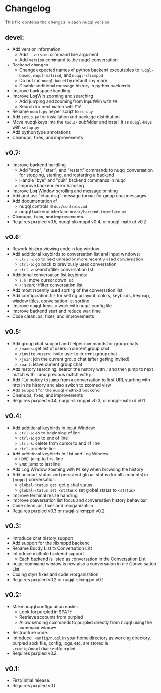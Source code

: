 # Changelog

This file contains the changes in each nuqql version:

## devel:
* Add version information
  * Add `--version` command line argument
  * Add `version` command to the nuqql conversation
* Backend changes:
  * Change expected names of python backend executables to `nuqql-based`,
    `nuqql-matrixd`, and `nuqql-slixmppd`
  * Do not run `nuqql-based` by default any more
  * Disable additional message history in python backends
* Improve backspace handling
* Improve LogWin zooming and searching
  * Add jumping and zooming from InputWin with `F9`
  * Search for next match with `F10`
* Rename `nuqql.py` helper script to `run.py`
* Add `setup.py` for installation and package distribution
* Move nuqql-keys into the `tools/` subfolder and install it as `nuqql-keys`
  with `setup.py`
* Add python type annotations
* Cleanups, fixes, and improvements

## v0.7:
* Improve backend handling
  * Add "stop", "start", and "restart" commands to nuqql conversation for
    stopping, starting, and restarting a backend
  * Handle "bye" and "quit" backend commands in nuqql
  * Improve backend error handling
* Improve Log Window scrolling and message printing
* Add and use "chat msg" message format for group chat messages
* Add documentation of
  * nuqql controls in `doc/controls.md`
  * nuqql backend interface in `doc/backend-interface.md`
* Cleanups, fixes, and improvements.
* Requires purpled v0.5, nuqql-slixmppd v0.4, or nuqql-matrixd v0.2

## v0.6:
* Rework history viewing code in log window
* Add additional keybinds to conversation list and input windows:
  * `ctrl-n`: go to next unread or more recently used conversation
  * `ctrl-b`: go back to previously used conversation
  * `ctrl-v`: search/filter conversation list
* Additional conversation list keybinds:
  * `j`, `k`: move cursor down, up
  * `/`: search/filter conversation list
* Add most recently used sorting of the conversation list
* Add configuration file for setting ui layout, colors, keybinds, keymap,
  window titles, conversation list sorting
* Improve nuqql-keys to work with nuqql config file
* Improve backend start and reduce wait time
* Code cleanups, fixes, and improvements

## v0.5:
* Add group chat support and helper commands for group chats:
  * `/names`: get list of users in current group chat
  * `/invite <user>`: invite user to current group chat
  * `/join`: join the current group chat (after getting invited)
  * `/part`: leave current group chat
* Add history searching: search the history with `/` and then jump to next
  match with `n` and previous match with `p`
* Add `F10` hotkey to jump from a conversation to first URL starting with
  http in its history and also switch to zoomed view
* Add support for the nuqql-matrixd backend
* Cleanups, fixes, and improvements
* Requires purpled v0.4, nuqql-slixmppd v0.3, or nuqql-matrixd v0.1

## v0.4:
* Add additional keybinds in Input Window:
  * `ctrl-a`: go to beginning of line
  * `ctrl-e`: go to end of line
  * `ctrl-k`: delete from cursor to end of line
  * `ctrl-u`: delete line
* Add additional keybinds in List and Log Window:
  * `HOME`: jump to first line
  * `END`: jump to last line
* Add Log Window zooming with `F9` key when browsing the history
* Add account status and persistent global status (for all accounts) in
  `{nuqql}` conversation:
  * `global-status get`: get global status
  * `global-status set <status>`: set global status to `<status>`
* Improve terminal resize handling
* Improve conversation list focus and conversation history behaviour
* Code cleanups, fixes and reorganization
* Requires purpled v0.3 or nuqql-slixmppd v0.2

## v0.3:
* Introduce chat history support
* Add support for the slixmppd backend
* Rename Buddy List to Conversation List
* Introduce multiple backend support
  * Each backend is listed as conversation in the Conversation List
* nuqql command window is now also a conversation in the Conversation List
* Coding style fixes and code reorganization
* Requires purpled v0.2 or nuqql-slixmppd v0.1.

##  v0.2:
* Make nuqql configuration easier:
  * Look for purpled in $PATH
  * Retrieve accounts from purpled
  * Allow sending commands to purpled directly from nuqql using the command
    window
* Restructure code.
* Introduce `.config/nuqql` in your home directory as working directory.
  purpled sock file, config, logs, etc. are stored in
  `.config/nuqql/backend/purpled`
* Requires purpled v0.2.

## v0.1:
* First/initial release.
* Requires purpled v0.1.
